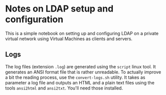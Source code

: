# Notes on LDAP setup and configuration

  This is a simple notebook on setting up and configuring LDAP on a private virtual 
  network using Virtual Machines as clients and servers.

## Logs

  The log files (extension `.log`) are generated using the `script` linux tool. It
  generates an ANSI format file that is rather unreadable. To actually improve a bit
  the reading process, use the `convert-logs.sh` utility. It takes as parameter a
  log file and outputs an HTML and a plain text files using the tools `ansi2html` and
  `ansi2txt`. You'll need those installed.
